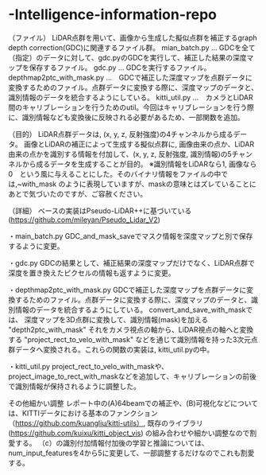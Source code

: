 # -Intelligence-information-repo

（ファイル）
LiDAR点群を用いて、画像から生成した擬似点群を補正するgraph depth correction(GDC)に関連するファイル群。
mian_batch.py … GDCを全て（指定）のデータに対して、gdc.pyのGDCを実行して、補正した結果の深度マップを保存するファイル。
gdc.py … GDCを実行するファイル。
depthmap2ptc_with_mask.py …　GDCで補正した深度マップを点群データに変換するためのファイル。点群データに変換する際に、深度マップのデータと、識別情報のデータを統合するようにしている。
kitti_util.py …　カメラとLiDAR間のキャリブレーションを行うためのutil。今回はキャリブレーションを行う際に、識別情報なども変換後に反映される必要があるため、一部関数を追加。

（目的）
LiDAR点群データは, (x, y, z, 反射強度)の4チャンネルから成るデータ。
画像とLiDARの補正によって生成する擬似点群に, 画像由来の点か、LiDAR由来の点かを識別する情報を付加して、(x, y, z, 反射強度, 識別情報)の5チャンネルから成るデータを生成することが目的。
※識別情報をLiDARなら1, 画像なら0　という風に与えることにした。そのバイナリ情報をファイルの中では,~with_mask のように表現していますが、maskの意味とはズレていることにあとで気づいたのですが、ご容赦ください。


（詳細）
ベースの実装はPseudo-LiDAR++に基づいている(https://github.com/mileyan/Pseudo_Lidar_V2)

・main_batch.py 
  GDC_and_mask_saveでマスク情報を深度マップと別で保存するように変更。
  
・gdc.py
  GDCの結果として、補正結果の深度マップだけでなく、LiDAR点群で深度を置き換えたピクセルの情報も返すように変更。
  
・depthmap2ptc_with_mask.py 
  GDCで補正した深度マップを点群データに変換するためのファイル。点群データに変換する際に、深度マップのデータと、識別情報のデータを統合するようにしている。
  convert_and_save_with_maskでは、
  深度マップを3D点群に変換して、識別情報(mask)を加える "depth2ptc_with_mask"
  それをカメラ視点の軸から、LiDAR視点の軸へと変換する "project_rect_to_velo_with_mask"
  などを通じて識別情報を持った3次元点群データへ変換される。これらの関数の実装は, kitti_util.pyの中。
  
 ・kitti_util.py
    project_rect_to_velo_with_maskや、project_image_to_rect_with_maskなどを追加して、キャリブレーションの前後で識別情報が保持されるように調整した。
  
    
 その他細かい調整
 レポート中の(A)64beamでの補正や、(B)可視化などについては、KITTIデータにおける基本のファンクション（https://github.com/kuangliu/kitti-utils）, 既存のライブラリ(https://github.com/kuixu/kitti_object_vis) の組み合わせや細かい調整なので割愛する。
 （c）の識別付加情報付加後の学習と推論については、num_input_featuresを4から5に変更して、一部調整するだけなのでこれも割愛する。
